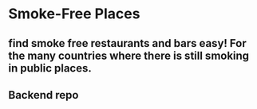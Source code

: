 # Smoke-Free Places
## find smoke free restaurants and bars easy! For the many countries where there is still smoking in public places.

## Backend repo

